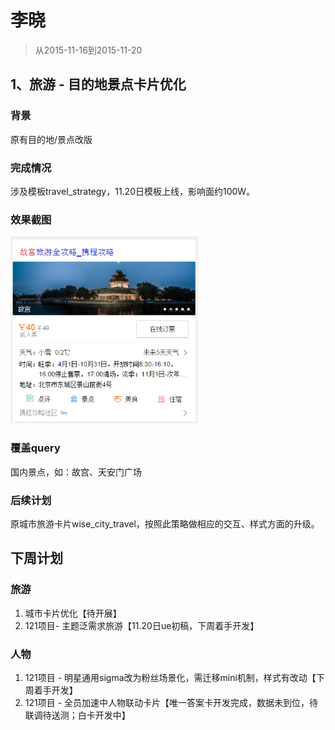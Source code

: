 # 李晓

> 从2015-11-16到2015-11-20

## 1、旅游 - 目的地景点卡片优化

### 背景

原有目的地/景点改版

### 完成情况

涉及模板travel_strategy，11.20日模板上线，影响面约100W。

### 效果截图

<img width="300" src="img/lixiao12/travel_01.png">

### 覆盖query

国内景点，如：故宫、天安门广场

### 后续计划

原城市旅游卡片wise_city_travel，按照此策略做相应的交互、样式方面的升级。


## 下周计划

### 旅游
1. 城市卡片优化【待开展】
1. 121项目- 主题泛需求旅游【11.20日ue初稿，下周着手开发】

### 人物
1. 121项目 - 明星通用sigma改为粉丝场景化，需迁移mini机制，样式有改动【下周着手开发】
1. 121项目 - 全员加速中人物联动卡片【唯一答案卡开发完成，数据未到位，待联调待送测；白卡开发中】

